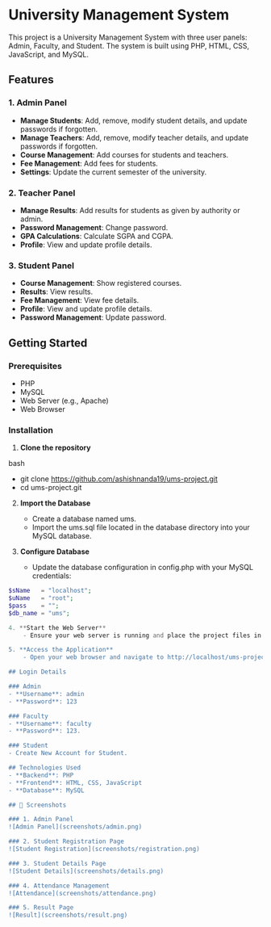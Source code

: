 # University Management System

This project is a University Management System with three user panels: Admin, Faculty, and Student. The system is built using PHP, HTML, CSS, JavaScript, and MySQL.

## Features

### 1. Admin Panel
- **Manage Students**: Add, remove, modify student details, and update passwords if forgotten.
- **Manage Teachers**: Add, remove, modify teacher details, and update passwords if forgotten.
- **Course Management**: Add courses for students and teachers.
- **Fee Management**: Add fees for students.
- **Settings**: Update the current semester of the university.

### 2. Teacher Panel
- **Manage Results**: Add results for students as given by authority or admin.
- **Password Management**: Change password.
- **GPA Calculations**: Calculate SGPA and CGPA.
- **Profile**: View and update profile details.

### 3. Student Panel
- **Course Management**: Show registered courses.
- **Results**: View results.
- **Fee Management**: View fee details.
- **Profile**: View and update profile details.
- **Password Management**: Update password.

## Getting Started

### Prerequisites
- PHP
- MySQL
- Web Server (e.g., Apache)
- Web Browser

### Installation
1. **Clone the repository**
    
bash
   - git clone https://github.com/ashishnanda19/ums-project.git
   - cd ums-project.git

2. **Import the Database**
    - Create a database named ums.
    - Import the ums.sql file located in the database directory into your MySQL database.

3. **Configure Database**
    - Update the database configuration in config.php with your MySQL credentials:
    

```php
$sName   = "localhost";
$uName   = "root";
$pass    = "";
$db_name = "ums";

4. **Start the Web Server**
    - Ensure your web server is running and place the project files in the server's root directory (e.g., htdocs for XAMPP).

5. **Access the Application**
    - Open your web browser and navigate to http://localhost/ums-project.

## Login Details

### Admin
- **Username**: admin
- **Password**: 123

### Faculty
- **Username**: faculty
- **Password**: 123.

### Student
- Create New Account for Student.

## Technologies Used
- **Backend**: PHP
- **Frontend**: HTML, CSS, JavaScript
- **Database**: MySQL

## 📸 Screenshots

### 1. Admin Panel
![Admin Panel](screenshots/admin.png)

### 2. Student Registration Page
![Student Registration](screenshots/registration.png)

### 3. Student Details Page
![Student Details](screenshots/details.png)

### 4. Attendance Management
![Attendance](screenshots/attendance.png)

### 5. Result Page
![Result](screenshots/result.png)
